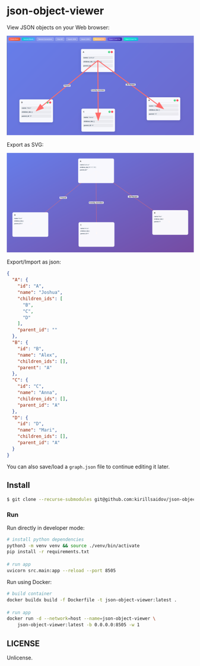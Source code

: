 # json-object-viewer
View JSON objects on your Web browser: 

<img src="imgs/img.png" width="720">

Export as SVG:

<img src="imgs/img2.svg" width="720">

Export/Import as json:

```json
{
  "A": {
    "id": "A",
    "name": "Joshua",
    "children_ids": [
      "B",
      "C",
      "D"
    ],
    "parent_id": ""
  },
  "B": {
    "id": "B",
    "name": "Alex",
    "children_ids": [],
    "parent": "A"
  },
  "C": {
    "id": "C",
    "name": "Anna",
    "children_ids": [],
    "parent_id": "A"
  },
  "D": {
    "id": "D",
    "name": "Mari",
    "children_ids": [],
    "parent_id": "A"
  }
}
```
You can also save/load a `graph.json` file to continue editing it later.

## Install
```sh
$ git clone --recurse-submodules git@github.com:kirillsaidov/json-object-viewer.git
```

### Run
Run directly in developer mode:
```sh
# install python dependencies
python3 -m venv venv && source ./venv/bin/activate
pip install -r requirements.txt

# run app
uvicorn src.main:app --reload --port 8505
```

Run using Docker:
```sh
# build container
docker buildx build -f Dockerfile -t json-object-viewer:latest .

# run app
docker run -d --network=host --name=json-object-viewer \
    json-object-viewer:latest -b 0.0.0.0:8505 -w 1
```

## LICENSE
Unlicense.

